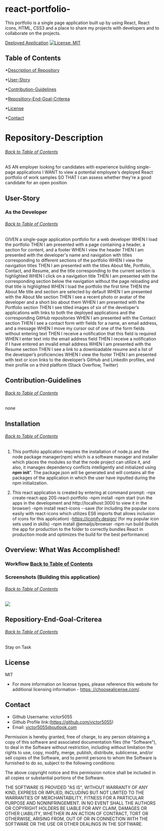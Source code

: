# react-portfolio-
This portfolio is a single page application built up by using React, React icons, HTML, CSS3 and a place to share my projects with developers and to collaborate on the projects.

[Deployed Application](https://victor5055.github.io/react-portfolio-/)
[![License: MIT](https://img.shields.io/badge/License-MIT-yellow.svg)](https://opensource.org/licenses/MIT)

## Table of Contents
*[Description of Repository](#Repository-Description)

*[User-Story](#User-Story)

*[Contribution-Guidelines](#Contribution-Guidelines)

*[Repositiory-End-Goal-Criterea](#Repositiory-End-Goal-Criterea)

*[License](#License)

*[Contact](#Contact)
    
 # Repository-Description
###### [Back to Table of Contents](#Table-of-Contents)
AS AN employer looking for candidates with experience building single-page applications
I WANT to view a potential employee's deployed React portfolio of work samples
SO THAT I can assess whether they're a good candidate for an open position


    
## User-Story
### As the Developer
###### [Back to Table of Contents](#Table-of-Contents)
GIVEN a single-page application portfolio for a web developer
WHEN I load the portfolio
THEN I am presented with a page containing a header, a section for content, and a footer
WHEN I view the header
THEN I am presented with the developer's name and navigation with titles corresponding to different sections of the portfolio
WHEN I view the navigation titles
THEN I am presented with the titles About Me, Portfolio, Contact, and Resume, and the title corresponding to the current section is highlighted
WHEN I click on a navigation title
THEN I am presented with the corresponding section below the navigation without the page reloading and that title is highlighted
WHEN I load the portfolio the first time
THEN the About Me title and section are selected by default
WHEN I am presented with the About Me section
THEN I see a recent photo or avatar of the developer and a short bio about them
WHEN I am presented with the Portfolio section
THEN I see titled images of six of the developer’s applications with links to both the deployed applications and the corresponding GitHub repositories
WHEN I am presented with the Contact section
THEN I see a contact form with fields for a name, an email address, and a message
WHEN I move my cursor out of one of the form fields without entering text
THEN I receive a notification that this field is required
WHEN I enter text into the email address field
THEN I receive a notification if I have entered an invalid email address
WHEN I am presented with the Resume section
THEN I see a link to a downloadable resume and a list of the developer’s proficiencies
WHEN I view the footer
THEN I am presented with text or icon links to the developer’s GitHub and LinkedIn profiles, and their profile on a third platform (Stack Overflow, Twitter)



## Contribution-Guidelines
###### [Back to Table of Contents](#Table-of-Contents)
none

## Installation
###### [Back to Table of Contents](#Table-of-Contents)
1. This portfolio application requires the installation of node.js and the node package manager(npm) which is a software manager and installer which places the modules so that the node project can utilize it, and also, it manages dependency conflicts intelligently and initialized using **npm init**". The package.json will be generated and will contains all the packages of the application in which the user have inputted during the npm initialization.

2. This react application is created by entering at command prompt: 
-npx create-react-app 20S-react-portfolio
-npm install
-npm start (run the apps in the development and http://localhost:3000 to view it in the browser)
-npm install react-icons --save (for including the popular icons easily with react-icons which utilizes ES6 imports that allows inclusion of icons for this application)
-https://iconify.design/ (for my popular icon sets used in skills)
-npm install @emailjs/browser
-npm run build (builds the app for production to the folder to correctly bundles React in production mode and optimizes the build for the best performance)


## Overview: What Was Accomplished!
### Workflow [Back to Table of Contents](#Table-of-Contents)




### Screenshots (Building this application)
###### [Back to Table of Contents](#Table-of-Contents)
![](./)

    

## Repositiory-End-Goal-Criterea
###### [Back to Table of Contents](#Table-of-Contents)
Stay on Task
    
## License
MIT
* For more information on license types, please reference this website
for additional licensing information - [https: //choosealicense.com/](https://choosealicense.com/).

    
## Contact
* Github Username: victor5055
* Github Profile link:(https://github.com/victor5055)
* Email: victor5055@outlook.com

Permission is hereby granted, free of charge, to any person obtaining a copy of this software and associated documentation files (the "Software"), to deal in the Software without restriction, including without limitation the rights to use, copy, modify, merge, publish, distribute, sublicense, and/or sell copies of the Software, and to permit persons to whom the Software is furnished to do so, subject to the following conditions:

The above copyright notice and this permission notice shall be included in all copies or substantial portions of the Software.

THE SOFTWARE IS PROVIDED "AS IS", WITHOUT WARRANTY OF ANY KIND, EXPRESS OR IMPLIED, INCLUDING BUT NOT LIMITED TO THE WARRANTIES OF MERCHANTABILITY, FITNESS FOR A PARTICULAR PURPOSE AND NONINFRINGEMENT. IN NO EVENT SHALL THE AUTHORS OR COPYRIGHT HOLDERS BE LIABLE FOR ANY CLAIM, DAMAGES OR OTHER LIABILITY, WHETHER IN AN ACTION OF CONTRACT, TORT OR OTHERWISE, ARISING FROM, OUT OF OR IN CONNECTION WITH THE SOFTWARE OR THE USE OR OTHER DEALINGS IN THE SOFTWARE.
